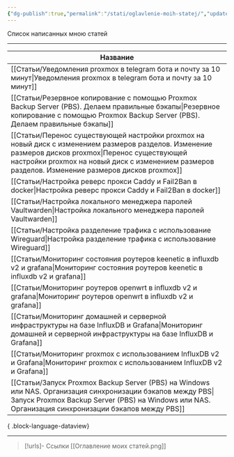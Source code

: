 ```yaml
---
{"dg-publish":true,"permalink":"/stati/oglavlenie-moih-statej/","updated":"2024-09-24T00:14:15+03:00"}
---
```


Список написанных мною статей

---

| Название                                                                                                                                                                                                                                                     |
| ------------------------------------------------------------------------------------------------------------------------------------------------------------------------------------------------------------------------------------------------------------ |
| [[Статьи/Уведомления proxmox в telegram бота и почту за 10 минут\|Уведомления proxmox в telegram бота и почту за 10 минут]]                                                                                                                               |
| [[Статьи/Резервное копирование с помощью Proxmox Backup Server (PBS). Делаем правильные бэкапы\|Резервное копирование с помощью Proxmox Backup Server (PBS). Делаем правильные бэкапы]]                                                                   |
| [[Статьи/Перенос существующей настройки proxmox на новый диск с изменением размеров разделов. Изменение размеров дисков proxmox\|Перенос существующей настройки proxmox на новый диск с изменением размеров разделов. Изменение размеров дисков proxmox]] |
| [[Статьи/Настройка реверс прокси Caddy и Fail2Ban в docker\|Настройка реверс прокси Caddy и Fail2Ban в docker]]                                                                                                                                           |
| [[Статьи/Настройка локального менеджера паролей Vaultwarden\|Настройка локального менеджера паролей Vaultwarden]]                                                                                                                                         |
| [[Статьи/Настройка разделение трафика с использование Wireguard\|Настройка разделение трафика с использование Wireguard]]                                                                                                                                 |
| [[Статьи/Мониторинг состояния роутеров keenetic в influxdb v2 и grafanа\|Мониторинг состояния роутеров keenetic в influxdb v2 и grafanа]]                                                                                                                 |
| [[Статьи/Мониторинг роутеров openwrt в influxdb v2 и grafana\|Мониторинг роутеров openwrt в influxdb v2 и grafana]]                                                                                                                                       |
| [[Статьи/Мониторинг домашней и серверной инфраструктуры на базе InfluxDB и Grafana\|Мониторинг домашней и серверной инфраструктуры на базе InfluxDB и Grafana]]                                                                                           |
| [[Статьи/Мониторинг proxmox с использованием InfluxDB v2 и Grafana\|Мониторинг proxmox с использованием InfluxDB v2 и Grafana]]                                                                                                                           |
| [[Статьи/Запуск Proxmox Backup Server (PBS) на Windows или NAS. Организация синхронизации бэкапов между PBS\|Запуск Proxmox Backup Server (PBS) на Windows или NAS. Организация синхронизации бэкапов между PBS]]                                         |

{ .block-language-dataview}


---
> [!urls]- Ссылки
> [[Оглавление моих статей.png]]